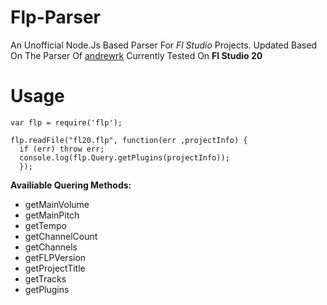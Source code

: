 
# Flp-Parser
An Unofficial Node.Js Based Parser For *Fl Studio* Projects. 
Updated Based On The Parser Of [andrewrk](https://github.com/andrewrk/node-flp)
Currently Tested On **Fl Studio 20**

# Usage
```
var flp = require('flp');

flp.readFile("fl20.flp", function(err ,projectInfo) {
  if (err) throw err;
  console.log(flp.Query.getPlugins(projectInfo));
  });

```
**Availiable Quering Methods:**
- getMainVolume
- getMainPitch
- getTempo
- getChannelCount
- getChannels 
- getFLPVersion
- getProjectTitle 
- getTracks 
- getPlugins 


